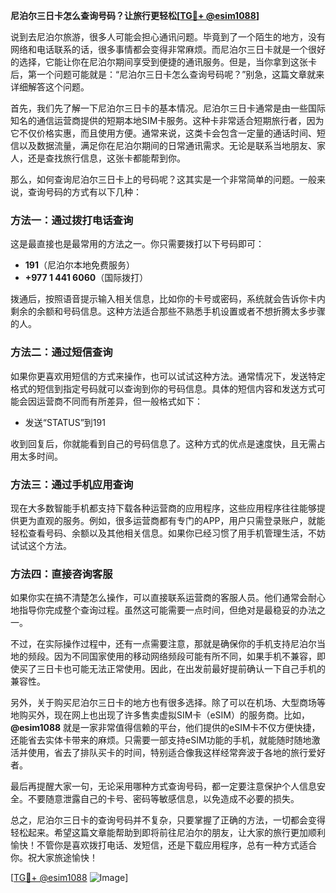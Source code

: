 **尼泊尔三日卡怎么查询号码？让旅行更轻松[[TG💪+ @esim1088](https://t.me/s/esim1088)]**

说到去尼泊尔旅游，很多人可能会担心通讯问题。毕竟到了一个陌生的地方，没有网络和电话联系的话，很多事情都会变得非常麻烦。而尼泊尔三日卡就是一个很好的选择，它能让你在尼泊尔期间享受到便捷的通讯服务。但是，当你拿到这张卡后，第一个问题可能就是：“尼泊尔三日卡怎么查询号码呢？”别急，这篇文章就来详细解答这个问题。

首先，我们先了解一下尼泊尔三日卡的基本情况。尼泊尔三日卡通常是由一些国际知名的通信运营商提供的短期本地SIM卡服务。这种卡非常适合短期旅行者，因为它不仅价格实惠，而且使用方便。通常来说，这类卡会包含一定量的通话时间、短信以及数据流量，满足你在尼泊尔期间的日常通讯需求。无论是联系当地朋友、家人，还是查找旅行信息，这张卡都能帮到你。

那么，如何查询尼泊尔三日卡上的号码呢？这其实是一个非常简单的问题。一般来说，查询号码的方式有以下几种：

### 方法一：通过拨打电话查询
这是最直接也是最常用的方法之一。你只需要拨打以下号码即可：
- **191**（尼泊尔本地免费服务）
- **+977 1 441 6060**（国际拨打）

拨通后，按照语音提示输入相关信息，比如你的卡号或密码，系统就会告诉你卡内剩余的余额和号码信息。这种方法适合那些不熟悉手机设置或者不想折腾太多步骤的人。

### 方法二：通过短信查询
如果你更喜欢用短信的方式来操作，也可以试试这种方法。通常情况下，发送特定格式的短信到指定号码就可以查询到你的号码信息。具体的短信内容和发送方式可能会因运营商不同而有所差异，但一般格式如下：
- 发送“STATUS”到191

收到回复后，你就能看到自己的号码信息了。这种方式的优点是速度快，且无需占用太多时间。

### 方法三：通过手机应用查询
现在大多数智能手机都支持下载各种运营商的应用程序，这些应用程序往往能够提供更为直观的服务。例如，很多运营商都有专门的APP，用户只需登录账户，就能轻松查看号码、余额以及其他相关信息。如果你已经习惯了用手机管理生活，不妨试试这个方法。

### 方法四：直接咨询客服
如果你实在搞不清楚怎么操作，可以直接联系运营商的客服人员。他们通常会耐心地指导你完成整个查询过程。虽然这可能需要一点时间，但绝对是最稳妥的办法之一。

不过，在实际操作过程中，还有一点需要注意，那就是确保你的手机支持尼泊尔当地的频段。因为不同国家使用的移动网络频段可能有所不同，如果手机不兼容，即使买了三日卡也可能无法正常使用。因此，在出发前最好提前确认一下自己手机的兼容性。

另外，关于购买尼泊尔三日卡的地方也有很多选择。除了可以在机场、大型商场等地购买外，现在网上也出现了许多售卖虚拟SIM卡（eSIM）的服务商。比如，**@esim1088** 就是一家非常值得信赖的平台，他们提供的eSIM卡不仅方便快捷，还能省去实体卡带来的麻烦。只需要一部支持eSIM功能的手机，就能随时随地激活并使用，省去了排队买卡的时间，特别适合像我这样经常奔波于各地的旅行爱好者。

最后再提醒大家一句，无论采用哪种方式查询号码，都一定要注意保护个人信息安全。不要随意泄露自己的卡号、密码等敏感信息，以免造成不必要的损失。

总之，尼泊尔三日卡的查询号码并不复杂，只要掌握了正确的方法，一切都会变得轻松起来。希望这篇文章能帮助到即将前往尼泊尔的朋友，让大家的旅行更加顺利愉快！不管你是喜欢拨打电话、发短信，还是下载应用程序，总有一种方式适合你。祝大家旅途愉快！

[[TG💪+ @esim1088](https://t.me/s/esim1088) ![Image](https://i.postimg.cc/4NQfJmqS/Snipaste-2025-05-13-00-14-12.png)]